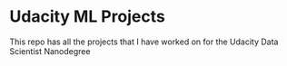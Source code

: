 # Udacity ML Projects
This repo has all the projects that I have worked on for the Udacity Data Scientist Nanodegree

